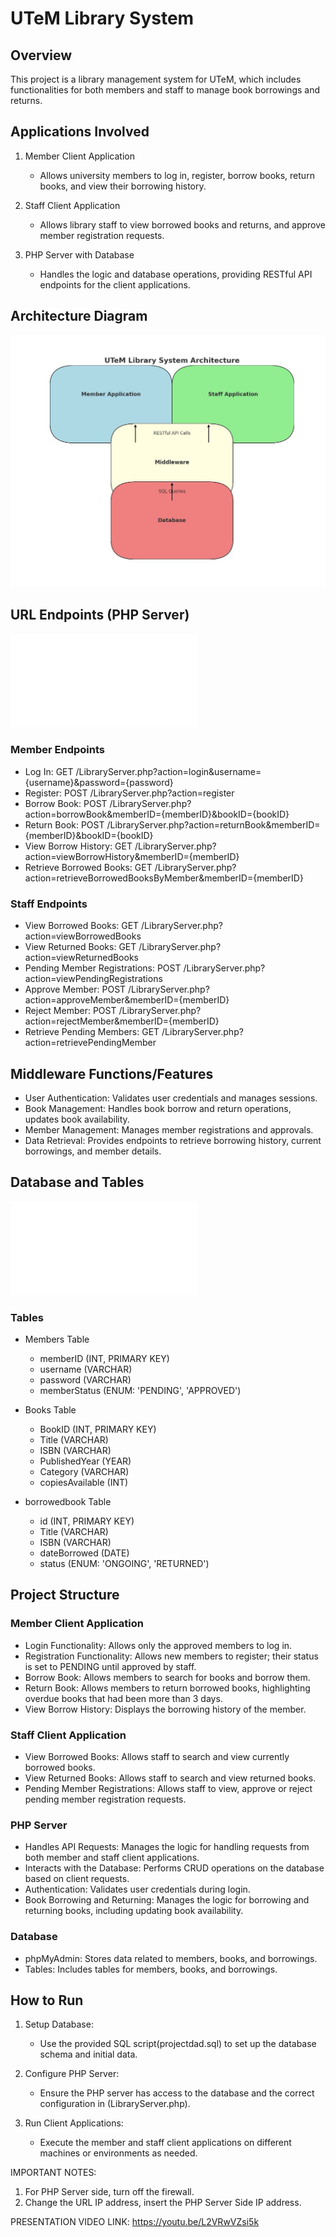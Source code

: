 # UTeM Library System

## Overview

This project is a library management system for UTeM, which includes functionalities for both members and staff to manage book borrowings and returns.

## Applications Involved

1. Member Client Application
   - Allows university members to log in, register, borrow books, return books, and view their borrowing history.

2. Staff Client Application
   - Allows library staff to view borrowed books and returns, and approve member registration requests.

3. PHP Server with Database
   - Handles the logic and database operations, providing RESTful API endpoints for the client applications.

## Architecture Diagram

![Architecture Diagram](architecture-diagram.jpg)

## URL Endpoints (PHP Server)
![URL Endpoints (PHP Server)](LibraryServer.php)


### Member Endpoints

- Log In: GET /LibraryServer.php?action=login&username={username}&password={password}
- Register: POST /LibraryServer.php?action=register
- Borrow Book: POST /LibraryServer.php?action=borrowBook&memberID={memberID}&bookID={bookID}
- Return Book: POST /LibraryServer.php?action=returnBook&memberID={memberID}&bookID={bookID}
- View Borrow History: GET /LibraryServer.php?action=viewBorrowHistory&memberID={memberID}
- Retrieve Borrowed Books: GET /LibraryServer.php?action=retrieveBorrowedBooksByMember&memberID={memberID}

### Staff Endpoints

- View Borrowed Books: GET /LibraryServer.php?action=viewBorrowedBooks
- View Returned Books: GET /LibraryServer.php?action=viewReturnedBooks
- Pending Member Registrations: POST /LibraryServer.php?action=viewPendingRegistrations
- Approve Member: POST /LibraryServer.php?action=approveMember&memberID={memberID}
- Reject Member: POST /LibraryServer.php?action=rejectMember&memberID={memberID}
- Retrieve Pending Members: GET /LibraryServer.php?action=retrievePendingMember

## Middleware Functions/Features

- User Authentication: Validates user credentials and manages sessions.
- Book Management: Handles book borrow and return operations, updates book availability.
- Member Management: Manages member registrations and approvals.
- Data Retrieval: Provides endpoints to retrieve borrowing history, current borrowings, and member details.

## Database and Tables
![Database](projectdad.sql)

### Tables

- Members Table
  - memberID (INT, PRIMARY KEY)
  - username (VARCHAR)
  - password (VARCHAR)
  - memberStatus (ENUM: 'PENDING', 'APPROVED')

- Books Table
  - BookID (INT, PRIMARY KEY)
  - Title (VARCHAR)
  - ISBN (VARCHAR)
  - PublishedYear (YEAR)
  - Category (VARCHAR)
  - copiesAvailable (INT)

- borrowedbook Table
  - id (INT, PRIMARY KEY)
  - Title (VARCHAR)
  - ISBN (VARCHAR)
  - dateBorrowed (DATE)
  - status (ENUM: 'ONGOING', 'RETURNED')

## Project Structure

### Member Client Application

- Login Functionality: Allows only the approved members to log in.
- Registration Functionality: Allows new members to register; their status is set to PENDING until approved by staff.
- Borrow Book: Allows members to search for books and borrow them.
- Return Book: Allows members to return borrowed books, highlighting overdue books that had been more than 3 days.
- View Borrow History: Displays the borrowing history of the member.

### Staff Client Application

- View Borrowed Books: Allows staff to search and view currently borrowed books.
- View Returned Books: Allows staff to search and view returned books.
- Pending Member Registrations: Allows staff to view, approve or reject pending member registration requests.

### PHP Server

- Handles API Requests: Manages the logic for handling requests from both member and staff client applications.
- Interacts with the Database: Performs CRUD operations on the database based on client requests.
- Authentication: Validates user credentials during login.
- Book Borrowing and Returning: Manages the logic for borrowing and returning books, including updating book availability.

### Database

- phpMyAdmin: Stores data related to members, books, and borrowings.
- Tables: Includes tables for members, books, and borrowings.

## How to Run

1. Setup Database:
   - Use the provided SQL script(projectdad.sql) to set up the database schema and initial data.

2. Configure PHP Server:
   - Ensure the PHP server has access to the database and the correct configuration in (LibraryServer.php).

3. Run Client Applications:
   - Execute the member and staff client applications on different machines or environments as needed.

IMPORTANT NOTES: 
1. For PHP Server side, turn off the firewall.
2. Change the URL IP address, insert the PHP Server Side IP address.

PRESENTATION VIDEO LINK:
https://youtu.be/L2VRwVZsi5k
